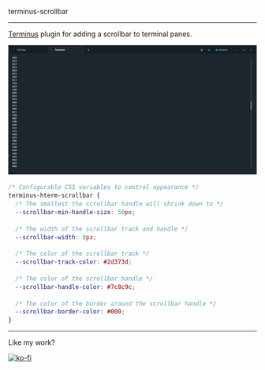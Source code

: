 
terminus-scrollbar

---

[Terminus](https://eugeny.github.io/terminus/) plugin for adding a scrollbar to terminal panes.

![screenshot](scrollbar.png)

```css
/* Configurable CSS variables to control appearance */
terminus-hterm-scrollbar {
  /* The smallest the scrollbar handle will shrink down to */
  --scrollbar-min-handle-size: 50px;

  /* The width of the scrollbar track and handle */
  --scrollbar-width: 8px;

  /* The color of the scrollbar track */
  --scrollbar-track-color: #2d373d;

  /* The color of the scrollbar handle */
  --scrollbar-handle-color: #7c8c9c;

  /* The color of the border around the scrollbar handle */
  --scrollbar-border-color: #000;
}
```

---

Like my work?

[![ko-fi](https://www.ko-fi.com/img/donate_sm.png)](https://ko-fi.com/U7U8MIC8)
